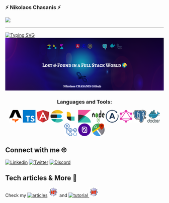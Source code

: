 ### ⚡ Nikolaos Chasanis ⚡

![](https://komarev.com/ghpvc/?username=nickchasanis&color=blue)

<hr>

<a href="https://git.io/typing-svg"><img src="https://readme-typing-svg.demolab.com?font=Libre+Baskerville&duration=4300&pause=1000&color=F7F7F7&width=435&lines=If+you+don't+define+the+problem+properly;you+cant+solve+the+problem." alt="Typing SVG" /></a>
<a href="https://nikolaoschasanis.com"> <img alt="LandF" src="assets/photos/LandF.png" width="1500"/></a>


<h3 align="center">Languages and Tools:</h3>
<p align="center">
<a target="_blank"> <img src="assets/icons/astro-icon-nikolaoschasanis.com.svg" alt="Astro" width="40" height="40"/> </a>
<a target="_blank"> <img src="assets/icons/typescript-icon-nikolaoschasanis.com.svg" alt="Typescript" width="40" height="40"/> </a>
<a target="_blank"> <img src="assets/icons/angular-icon-nikolaoschasanis.com.svg" alt="Angular" width="40" height="40"/> </a>
<a target="_blank"> <img src="assets/icons/elasticsearch-icon-nikolaoschasanis.com.svg" alt="Elasticsearch" width="40" height="40"/> </a>
<a target="_blank"> <img src="assets/icons/logstash-icon-nikolaoschasanis.com.svg" alt="Logstash" width="40" height="40"/> </a>
<a target="_blank"> <img src="assets/icons/kibana-icon-nikolaoschasanis.com.svg" alt="Kibana" width="40" height="40"/> </a>
<a target="_blank"> <img src="assets/icons/nodejs-icon-nikolaoschasanis.com.svg" alt="nodejs" width="40" height="40"/> </a>
<a target="_blank"> <img src="assets/icons/apollo-icon-nikolaoschasanis.com.svg" alt="apollo" width="40" height="40"/> </a>
<a target="_blank"> <img src="assets/icons/graphql-icon-nikolaoschasanis.com.svg" alt="graphql" width="40" height="40"/> </a>
<a target="_blank"> <img src="assets/icons/postgresql-icon-nikolaoschasanis.com.svg" alt="Postgresql" width="40" height="40"/> </a>
<a target="_blank"> <img src="assets/icons/docker-icon-nikolaoschasanis.com.svg" alt="Docker" width="40" height="40"/> </a>
<a target="_blank"> <img src="assets/icons/github-actions-icon-nikolaoschasanis.com.svg" alt="Github Actions" width="40" height="40"></a>
<a target="_blank"> <img src="assets/icons/scaleway-icon-nikolaoschasanis.com.svg" alt="Scaleway" width="40" height="40"></a>
<a target="_blank"> <img src="assets/icons/google-maps-icon-nikolaoschasanis.com.svg" alt="Scaleway" width="40" height="40"></a>

</p>



## Connect with me 🌐
  <p align="left">
<a href="https://www.linkedin.com/in/nikolaoschasanis/"><img alt="Linkedin" src="https://img.shields.io/badge/-Nikolaos Chasanis-blue?style=flat-square&logo=Linkedin&logoColor=white src="link=https://www.linkedin.com/in/nikolaoschasanis></a>
  <a href="https://twitter.com/ChasanisNickos"><img alt="Twitter" src="https://img.shields.io/twitter/follow/ChasanisNickos.svg?style=social"></a>
   <a href="https://discord.com/invite/3eJPwbrwqB"><img alt="Discord" src="https://img.shields.io/discord/1014893038008549386?logo=Discord"></a> 

## Tech articles & More 📰
<p align=left>
Check my <a href="https://nikolaoschasanis.com/series/architecture"><img alt="articles" src="https://badgen.net/badge/icon/Articles?icon=chrome&label"></a> <a target="_blank"> <img src="assets/icons/hot.gif" alt="hot-icon" width="30" height="30"/> </a>  and <a target="_blank"> </a> <a href="https://nikolaoschasanis.com/series/tutorials"><img alt="tutorial" src="https://badgen.net/badge/icon/Tutorials?icon=chrome&label"> <a> <img src="assets/icons/hot.gif" alt="hot-icon" width="30" height="30"/> </a>
</p>

